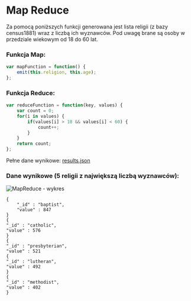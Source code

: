 # Map Reduce

Za pomocą poniższych funkcji generowana jest lista religii (z bazy census1881) wraz z liczbą ich wyznawców. Pod uwagę brane są osoby w przedziale wiekowym od 18 do 60 lat.


### Funkcja Map:
```js
var mapFunction = function() {
	emit(this.religion, this.age);
};
```

### Funkcja Reduce:

```js
var reduceFunction = function(key, values) {
	var count = 0;
	for(i in values) {
		if(values[i] > 18 && values[i] < 60) {
			count++;
		}
	}
	return count;
};
```


Pełne dane wynikowe: [results.json](https://skydrive.live.com/redir?resid=3BDE303B2D273EC6!17114&authkey=!AL8hldB0hUHsEdE)

### Dane wynikowe (5 religii z największą liczbą wyznawców):


![MapReduce - wykres](http://chart.apis.google.com/chart?chs=500x300&chbh=60,10&cht=bvo&chtt=Religie+z+najwieksza+liczba+wyznawcow&chd=t:84.7,57.6,52.1,49.2,40.2&chxt=x,y&chxl=0:|baptist|catholic|presbyterian|lutheran|methodist|1:|0|200|400|600|800|1000)


```
{ 
	"_id" : "baptist", 
	"value" : 847 
}
{ 
"_id" : "catholic", 
"value" : 576 
}
{ 
"_id" : "presbyterian", 
"value" : 521
{ 
"_id" : "lutheran", 
"value" : 492 
}
{ 
"_id" : "methodist", 
"value" : 402 
}
```

